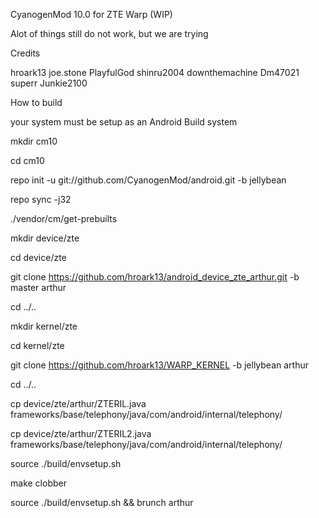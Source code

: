CyanogenMod 10.0 for ZTE Warp (WIP)

Alot of things still do not work, but we are trying

Credits

hroark13
joe.stone
PlayfulGod
shinru2004
downthemachine
Dm47021
superr
Junkie2100




How to build

your system must be setup as an Android Build system

mkdir cm10

cd cm10

repo init -u git://github.com/CyanogenMod/android.git -b jellybean

repo sync -j32

./vendor/cm/get-prebuilts

mkdir device/zte

cd device/zte

git clone https://github.com/hroark13/android_device_zte_arthur.git -b master arthur

cd ../..

mkdir kernel/zte

cd kernel/zte

git clone https://github.com/hroark13/WARP_KERNEL -b jellybean arthur

cd ../..

cp device/zte/arthur/ZTERIL.java frameworks/base/telephony/java/com/android/internal/telephony/

cp device/zte/arthur/ZTERIL2.java frameworks/base/telephony/java/com/android/internal/telephony/

source ./build/envsetup.sh

make clobber

source ./build/envsetup.sh && brunch arthur
